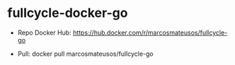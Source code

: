# fullcycle-docker-go
- Repo Docker Hub: https://hub.docker.com/r/marcosmateusos/fullcycle-go

- Pull: docker pull marcosmateusos/fullcycle-go
